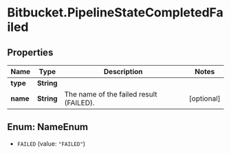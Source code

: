 # Bitbucket.PipelineStateCompletedFailed

## Properties

Name | Type | Description | Notes
------------ | ------------- | ------------- | -------------
**type** | **String** |  | 
**name** | **String** | The name of the failed result (FAILED). | [optional] 



## Enum: NameEnum


* `FAILED` (value: `"FAILED"`)





